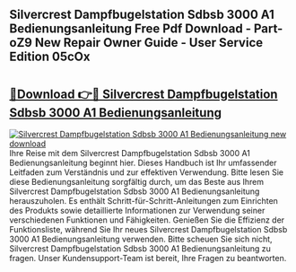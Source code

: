 ## Silvercrest Dampfbugelstation Sdbsb 3000 A1 Bedienungsanleitung Free Pdf Download - Part-oZ9 New Repair Owner Guide - User Service Edition 05cOx

# <h2><a href="http://df02m0.blite.top/?on=Silvercrest+Dampfbugelstation+Sdbsb+3000+A1+Bedienungsanleitung">🔗Download 👉🔴 Silvercrest Dampfbugelstation Sdbsb 3000 A1 Bedienungsanleitung</a></h2>

[![Silvercrest Dampfbugelstation Sdbsb 3000 A1 Bedienungsanleitung new download](https://i.imgur.com/lujVjoI.png)](http://df02m0.blite.top/?on=Silvercrest+Dampfbugelstation+Sdbsb+3000+A1+Bedienungsanleitung)
Ihre Reise mit dem Silvercrest Dampfbugelstation Sdbsb 3000 A1 Bedienungsanleitung beginnt hier. Dieses Handbuch ist Ihr umfassender Leitfaden zum Verständnis und zur effektiven Verwendung. Bitte lesen Sie diese Bedienungsanleitung sorgfältig durch, um das Beste aus Ihrem Silvercrest Dampfbugelstation Sdbsb 3000 A1 Bedienungsanleitung herauszuholen. Es enthält Schritt-für-Schritt-Anleitungen zum Einrichten des Produkts sowie detaillierte Informationen zur Verwendung seiner verschiedenen Funktionen und Fähigkeiten. Genießen Sie die Effizienz der Funktionsliste, während Sie Ihr neues Silvercrest Dampfbugelstation Sdbsb 3000 A1 Bedienungsanleitung verwenden. Bitte scheuen Sie sich nicht, Silvercrest Dampfbugelstation Sdbsb 3000 A1 Bedienungsanleitung zu fragen. Unser Kundensupport-Team ist bereit, Ihre Fragen zu beantworten.

